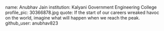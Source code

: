name: Anubhav Jain
institution: Kalyani Government Engineering College
profile_pic: 30366878.jpg
quote: If the start of our careers wreaked havoc on the world, imagine what will happen when we reach the peak.
github_user: anubhav823
